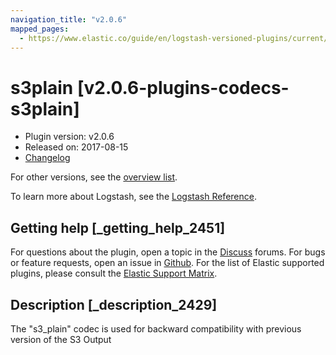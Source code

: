 ```yaml
---
navigation_title: "v2.0.6"
mapped_pages:
  - https://www.elastic.co/guide/en/logstash-versioned-plugins/current/v2.0.6-plugins-codecs-s3plain.html
---
```


# s3plain [v2.0.6-plugins-codecs-s3plain]

* Plugin version: v2.0.6
* Released on: 2017-08-15
* [Changelog](https://github.com/logstash-plugins/logstash-codec-s3plain/blob/v2.0.6/CHANGELOG.md)

For other versions, see the [overview list](codec-s3plain-index.md).

To learn more about Logstash, see the [Logstash Reference](https://www.elastic.co/guide/en/logstash/current/index.html).

## Getting help [_getting_help_2451]

For questions about the plugin, open a topic in the [Discuss](http://discuss.elastic.co) forums. For bugs or feature requests, open an issue in [Github](https://github.com/logstash-plugins/logstash-codec-s3plain). For the list of Elastic supported plugins, please consult the [Elastic Support Matrix](https://www.elastic.co/support/matrix#matrix_logstash_plugins).

## Description [_description_2429]

The "s3\_plain" codec is used for backward compatibility with previous version of the S3 Output
